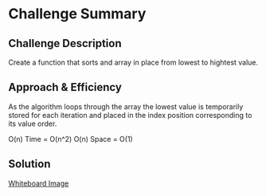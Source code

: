 
# Challenge Summary

## Challenge Description

Create a function that sorts and array in place from lowest to hightest value.

## Approach & Efficiency

As the algorithm loops through the array the lowest value is temporarily stored for each iteration and placed in the index position corresponding to its value order.

O(n) Time = O(n^2)
O(n) Space = O(1)

## Solution

[Whiteboard Image]()

